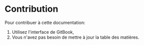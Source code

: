# Contribution

Pour contribuer à cette documentation:

1. Utilisez l'interface de GitBook,
2. Vous n'avez pas besoin de mettre à jour la table des matières.

